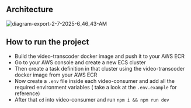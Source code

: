 ## Architecture

![diagram-export-2-7-2025-6_46_43-AM](https://github.com/user-attachments/assets/3d6b2caf-e380-486e-a8bd-2818285c4833)


## How to run the project

- Build the video-transcoder docker image and push it to your AWS ECR
- Go to your AWS console and create a new ECS cluster
- Then create a task definition in that cluster using the video-transcoder docker image from your AWS ECR
- Now create a `.env` file inside each video-consumer and add all the required environment variables ( take a look at the `.env.example` for reference)
- After that `cd` into video-consumer  and run `npm i && npm run dev`
